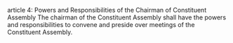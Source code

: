article 4: Powers and Responsibilities of the Chairman of Constituent Assembly
The chairman of the Constituent Assembly shall have the powers and responsibilities to convene and preside over meetings of the Constituent Assembly. 
<ul>
</ul>